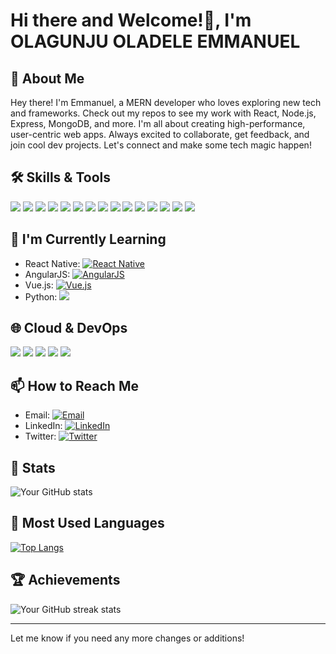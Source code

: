 <!-- Your Banner Here -->
<!-- You can use an image, GIF, or a combination of text and images for your banner -->

# Hi there and Welcome!👋, I'm OLAGUNJU OLADELE EMMANUEL 

## 🚀 About Me
Hey there! I'm Emmanuel, a MERN developer who loves exploring new tech and frameworks. Check out my repos to see my work with React, Node.js, Express, MongoDB, and more. I'm all about creating high-performance, user-centric web apps. Always excited to collaborate, get feedback, and join cool dev projects. Let's connect and make some tech magic happen!

## 🛠️ Skills & Tools
<!-- Add your skills and tools as badges/icons -->
![](https://img.shields.io/badge/Code-JavaScript-informational?style=flat&color=informational&logo=javascript)
![](https://img.shields.io/badge/Code-React-informational?style=flat&color=informational&logo=react)
![](https://img.shields.io/badge/ExpressJS-informational?style=flat&color=informational&logo=express)
![](https://img.shields.io/badge/MongoDB-informational?style=flat&color=informational&logo=mongodb)
![](https://img.shields.io/badge/Code-Node-informational?style=flat&color=informational&logo=node.js)
![](https://img.shields.io/badge/Code-TypeScript-informational?style=flat&color=informational&logo=typescript)
![](https://img.shields.io/badge/NextJS-informational?style=flat&color=informational&logo=next.js)
![](https://img.shields.io/badge/CSS-informational?style=flat&color=informational&logo=css3)
![](https://img.shields.io/badge/HTML-informational?style=flat&color=informational&logo=html5)
![](https://img.shields.io/badge/Prisma-informational?style=flat&color=informational&logo=prisma)
![](https://img.shields.io/badge/MySql-informational?style=flat&color=black&logo=mysql)
![](https://img.shields.io/badge/GIT-informational?style=flat&color=informational&logo=git)
![](https://img.shields.io/badge/GitHub-informational?style=flat&color=informational&logo=github)
![](https://img.shields.io/badge/Firebase-informational?style=flat&color=informational&logo=firebase)
![](https://img.shields.io/badge/Tailwind-CSS-informational?style=flat&color=informational&logo=tailwindcss)

## 🌱 I'm Currently Learning
<!-- Add the technologies or skills you're currently learning -->
- React Native: [![React Native](https://img.shields.io/badge/-React_Native-61DAFB?style=flat-square&logo=react&logoColor=white)](https://reactnative.dev/)
- AngularJS: [![AngularJS](https://img.shields.io/badge/-AngularJS-DD0031?style=flat-square&logo=angular&logoColor=white)](https://angularjs.org/)
- Vue.js: [![Vue.js](https://img.shields.io/badge/-Vue.js-4FC08D?style=flat-square&logo=vue.js&logoColor=white)](https://vuejs.org/)
- Python: ![](https://img.shields.io/badge/Python-informational?style=flat&color=informational&logo=python&logoColor=white)

## 🌐 Cloud & DevOps
<!-- Add your cloud and DevOps expertise as badges/icons -->
![](https://img.shields.io/badge/AWS-informational?style=flat&color=informational&logo=amazonaws)
![](https://img.shields.io/badge/Azure-informational?style=flat&color=informational&logo=microsoftazure)
![](https://img.shields.io/badge/Docker-informational?style=flat&color=informational&logo=docker)
![](https://img.shields.io/badge/Kubernetes-informational?style=flat&color=informational&logo=kubernetes)
![](https://img.shields.io/badge/Terraform-informational?style=flat&color=informational&logo=terraform)

## 📫 How to Reach Me
<!-- Add your contact information and social media links -->
- Email: [![Email](https://img.shields.io/badge/-Email-D14836?style=flat&logo=gmail&logoColor=white)](mailto:oladeleemmanuelolagunju@gmail.com)
- LinkedIn: [![LinkedIn](https://img.shields.io/badge/-LinkedIn-0077B5?style=flat&logo=linkedin&logoColor=white)](https://www.linkedin.com/in/mlo-olagunju/)
- Twitter: [![Twitter](https://img.shields.io/badge/-Twitter-1DA1F2?style=flat&logo=twitter&logoColor=white)](https://twitter.com/mlo_olagunju)

## 🚀 Stats
<!-- Add your GitHub stats using GitHub Readme Stats -->
![Your GitHub stats](https://github-readme-stats.vercel.app/api?username=MLO-OLAGUNJU&show_icons=true&theme=radical)

## 🚀 Most Used Languages
<!-- Add your most used languages using GitHub Readme Stats -->
[![Top Langs](https://github-readme-stats.vercel.app/api/top-langs/?username=MLO-OLAGUNJU&layout=compact&theme=radical)](https://github.com/MLO-OLAGUNJU)

## 🏆 Achievements
<!-- Add your GitHub achievements using GitHub Readme Streak Stats -->
![Your GitHub streak stats](https://github-readme-streak-stats.herokuapp.com/?user=MLO-OLAGUNJU&theme=radical)

---

Let me know if you need any more changes or additions!
